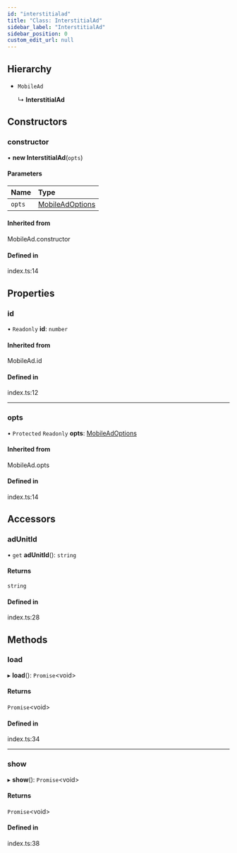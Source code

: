 ```yaml
---
id: "interstitialad"
title: "Class: InterstitialAd"
sidebar_label: "InterstitialAd"
sidebar_position: 0
custom_edit_url: null
---
```


## Hierarchy

- `MobileAd`

  ↳ **InterstitialAd**

## Constructors

### constructor

• **new InterstitialAd**(`opts`)

#### Parameters

| Name | Type |
| :------ | :------ |
| `opts` | [MobileAdOptions](../index.md#mobileadoptions) |

#### Inherited from

MobileAd.constructor

#### Defined in

index.ts:14

## Properties

### id

• `Readonly` **id**: `number`

#### Inherited from

MobileAd.id

#### Defined in

index.ts:12

___

### opts

• `Protected` `Readonly` **opts**: [MobileAdOptions](../index.md#mobileadoptions)

#### Inherited from

MobileAd.opts

#### Defined in

index.ts:14

## Accessors

### adUnitId

• `get` **adUnitId**(): `string`

#### Returns

`string`

#### Defined in

index.ts:28

## Methods

### load

▸ **load**(): `Promise`<void\>

#### Returns

`Promise`<void\>

#### Defined in

index.ts:34

___

### show

▸ **show**(): `Promise`<void\>

#### Returns

`Promise`<void\>

#### Defined in

index.ts:38
